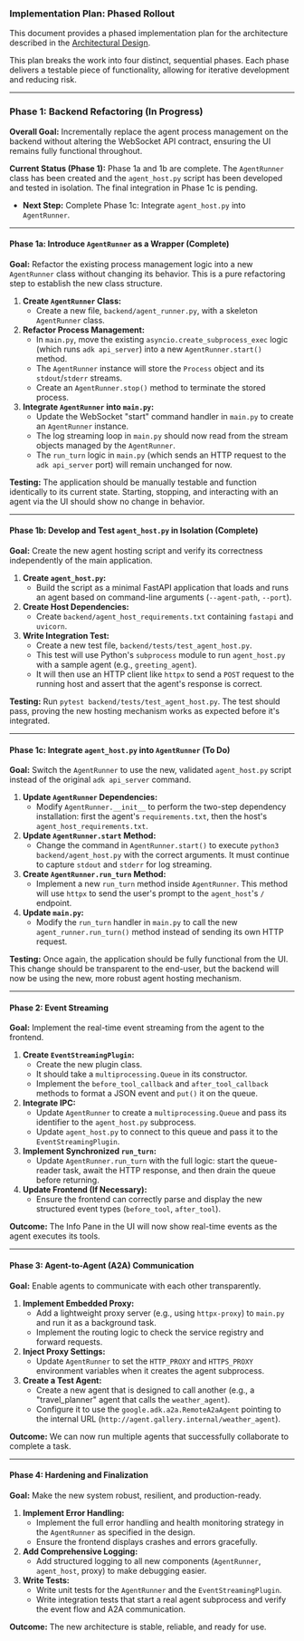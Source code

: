 ### **Implementation Plan: Phased Rollout**

This document provides a phased implementation plan for the architecture described in the [Architectural Design](./programmatic_agent_runner_design.md).

This plan breaks the work into four distinct, sequential phases. Each phase delivers a testable piece of functionality, allowing for iterative development and reducing risk.

---

### **Phase 1: Backend Refactoring (In Progress)**

**Overall Goal:** Incrementally replace the agent process management on the backend without altering the WebSocket API contract, ensuring the UI remains fully functional throughout.

**Current Status (Phase 1):** Phase 1a and 1b are complete. The `AgentRunner` class has been created and the `agent_host.py` script has been developed and tested in isolation. The final integration in Phase 1c is pending.

*   **Next Step:** Complete Phase 1c: Integrate `agent_host.py` into `AgentRunner`.

---

#### **Phase 1a: Introduce `AgentRunner` as a Wrapper (Complete)**

**Goal:** Refactor the existing process management logic into a new `AgentRunner` class without changing its behavior. This is a pure refactoring step to establish the new class structure.

1.  **Create `AgentRunner` Class:**
    *   Create a new file, `backend/agent_runner.py`, with a skeleton `AgentRunner` class.
2.  **Refactor Process Management:**
    *   In `main.py`, move the existing `asyncio.create_subprocess_exec` logic (which runs `adk api_server`) into a new `AgentRunner.start()` method.
    *   The `AgentRunner` instance will store the `Process` object and its `stdout`/`stderr` streams.
    *   Create an `AgentRunner.stop()` method to terminate the stored process.
3.  **Integrate `AgentRunner` into `main.py`:**
    *   Update the WebSocket "start" command handler in `main.py` to create an `AgentRunner` instance.
    *   The log streaming loop in `main.py` should now read from the stream objects managed by the `AgentRunner`.
    *   The `run_turn` logic in `main.py` (which sends an HTTP request to the `adk api_server` port) will remain unchanged for now.

**Testing:** The application should be manually testable and function identically to its current state. Starting, stopping, and interacting with an agent via the UI should show no change in behavior.

---

#### **Phase 1b: Develop and Test `agent_host.py` in Isolation (Complete)**

**Goal:** Create the new agent hosting script and verify its correctness independently of the main application.

1.  **Create `agent_host.py`:**
    *   Build the script as a minimal FastAPI application that loads and runs an agent based on command-line arguments (`--agent-path`, `--port`).
2.  **Create Host Dependencies:**
    *   Create `backend/agent_host_requirements.txt` containing `fastapi` and `uvicorn`.
3.  **Write Integration Test:**
    *   Create a new test file, `backend/tests/test_agent_host.py`.
    *   This test will use Python's `subprocess` module to run `agent_host.py` with a sample agent (e.g., `greeting_agent`).
    *   It will then use an HTTP client like `httpx` to send a `POST` request to the running host and assert that the agent's response is correct.

**Testing:** Run `pytest backend/tests/test_agent_host.py`. The test should pass, proving the new hosting mechanism works as expected before it's integrated.

---

#### **Phase 1c: Integrate `agent_host.py` into `AgentRunner` (To Do)**

**Goal:** Switch the `AgentRunner` to use the new, validated `agent_host.py` script instead of the original `adk api_server` command.

1.  **Update `AgentRunner` Dependencies:**
    *   Modify `AgentRunner.__init__` to perform the two-step dependency installation: first the agent's `requirements.txt`, then the host's `agent_host_requirements.txt`.
2.  **Update `AgentRunner.start` Method:**
    *   Change the command in `AgentRunner.start()` to execute `python3 backend/agent_host.py` with the correct arguments. It must continue to capture `stdout` and `stderr` for log streaming.
3.  **Create `AgentRunner.run_turn` Method:**
    *   Implement a new `run_turn` method inside `AgentRunner`. This method will use `httpx` to send the user's prompt to the `agent_host`'s `/` endpoint.
4.  **Update `main.py`:**
    *   Modify the `run_turn` handler in `main.py` to call the new `agent_runner.run_turn()` method instead of sending its own HTTP request.

**Testing:** Once again, the application should be fully functional from the UI. This change should be transparent to the end-user, but the backend will now be using the new, more robust agent hosting mechanism.

---

#### **Phase 2: Event Streaming**

**Goal:** Implement the real-time event streaming from the agent to the frontend.

1.  **Create `EventStreamingPlugin`:**
    *   Create the new plugin class.
    *   It should take a `multiprocessing.Queue` in its constructor.
    *   Implement the `before_tool_callback` and `after_tool_callback` methods to format a JSON event and `put()` it on the queue.
2.  **Integrate IPC:**
    *   Update `AgentRunner` to create a `multiprocessing.Queue` and pass its identifier to the `agent_host.py` subprocess.
    *   Update `agent_host.py` to connect to this queue and pass it to the `EventStreamingPlugin`.
3.  **Implement Synchronized `run_turn`:**
    *   Update `AgentRunner.run_turn` with the full logic: start the queue-reader task, await the HTTP response, and then drain the queue before returning.
4.  **Update Frontend (If Necessary):**
    *   Ensure the frontend can correctly parse and display the new structured event types (`before_tool`, `after_tool`).

**Outcome:** The Info Pane in the UI will now show real-time events as the agent executes its tools.

---

#### **Phase 3: Agent-to-Agent (A2A) Communication**

**Goal:** Enable agents to communicate with each other transparently.

1.  **Implement Embedded Proxy:**
    *   Add a lightweight proxy server (e.g., using `httpx-proxy`) to `main.py` and run it as a background task.
    *   Implement the routing logic to check the service registry and forward requests.
2.  **Inject Proxy Settings:**
    *   Update `AgentRunner` to set the `HTTP_PROXY` and `HTTPS_PROXY` environment variables when it creates the agent subprocess.
3.  **Create a Test Agent:**
    *   Create a new agent that is designed to call another (e.g., a "travel_planner" agent that calls the `weather_agent`).
    *   Configure it to use the `google.adk.a2a.RemoteA2aAgent` pointing to the internal URL (`http://agent.gallery.internal/weather_agent`).

**Outcome:** We can now run multiple agents that successfully collaborate to complete a task.

---

#### **Phase 4: Hardening and Finalization**

**Goal:** Make the new system robust, resilient, and production-ready.

1.  **Implement Error Handling:**
    *   Implement the full error handling and health monitoring strategy in the `AgentRunner` as specified in the design.
    *   Ensure the frontend displays crashes and errors gracefully.
2.  **Add Comprehensive Logging:**
    *   Add structured logging to all new components (`AgentRunner`, `agent_host`, proxy) to make debugging easier.
3.  **Write Tests:**
    *   Write unit tests for the `AgentRunner` and the `EventStreamingPlugin`.
    *   Write integration tests that start a real agent subprocess and verify the event flow and A2A communication.

**Outcome:** The new architecture is stable, reliable, and ready for use.

